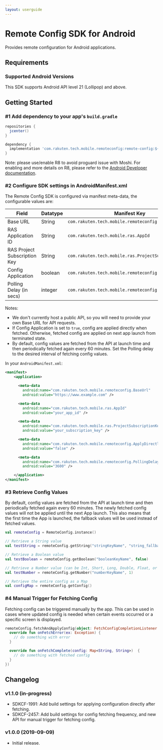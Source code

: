 ```yaml
---
layout: userguide
---
```


# Remote Config SDK for Android

Provides remote configuration for Android applications.

## Requirements

### Supported Android Versions

This SDK supports Android API level 21 (Lollipop) and above.

## Getting Started

### #1 Add dependency to your app's `build.gradle`

```groovy
repositories {
  jcenter()
}

dependency {
  implementation 'com.rakuten.tech.mobile.remoteconfig:remote-config:${latest_version}'
}
```

Note: please use/enable R8 to avoid proguard issue with Moshi. For enabling and more details on R8, please refer to the [Android Developer documentation](https://developer.android.com/studio/build/shrink-code).

### #2 Configure SDK settings in AndroidManifest.xml
The Remote Config SDK is configured via manifest meta-data, the configurable values are:

| Field                        | Datatype| Manifest Key                                         | Optional   | Default   |
|------------------------------|---------|------------------------------------------------------|------------|---------- |
| Base URL                     | String  | `com.rakuten.tech.mobile.remoteconfig.BaseUrl`       | ❌         | 🚫        |
| RAS Application ID           | String  | `com.rakuten.tech.mobile.ras.AppId`                  | ❌         | 🚫        |
| RAS Project Subscription Key | String  | `com.rakuten.tech.mobile.ras.ProjectSubscriptionKey` | ❌         | 🚫        |
| Config Application           | boolean | `com.rakuten.tech.mobile.remoteconfig.ApplyDirectly` | ✅         | `false`   |
| Polling Delay (in secs)      | integer | `com.rakuten.tech.mobile.remoteconfig.PollingDelay`  | ✅         | `3600`    |

Notes:
* We don't currently host a public API, so you will need to provide your own Base URL for API requests.
* If Config Application is set to `true`, config are applied directly when fetched. Otherwise, fetched config are applied on next app launch from terminated state.
* By default, config values are fetched from the API at launch time and then periodically fetched again every 60 minutes. Set the Polling delay to the desired interval of fetching config values.

In your `AndroidManifest.xml`:

```xml
<manifest>
    <application>

      <meta-data
        android:name="com.rakuten.tech.mobile.remoteconfig.BaseUrl"
        android:value="https://www.example.com" />

      <meta-data
        android:name="com.rakuten.tech.mobile.ras.AppId"
        android:value="your_app_id" />

      <meta-data
        android:name="com.rakuten.tech.mobile.ras.ProjectSubscriptionKey"
        android:value="your_subscription_key" />

      <meta-data
        android:name="com.rakuten.tech.mobile.remoteconfig.ApplyDirectly"
        android:value="false" />

      <meta-data
        android:name="com.rakuten.tech.mobile.remoteconfig.PollingDelay"
        android:value="3600" />

    </application>
</manifest>
```

### #3 Retrieve Config Values
By default, config values are fetched from the API at launch time and then periodically fetched again every 60 minutes.
The newly fetched config values will not be applied until the next App launch.
This also means that the first time the App is launched, the fallback values will be used instead of fetched values.

```kotlin
val remoteConfig = RemoteConfig.instance()

// Retrieve a String value
val testString = remoteConfig.getString("stringKeyName", "string_fallback_value")

// Retrieve a Boolean value
val testBoolean = remoteConfig.getBoolean("booleanKeyName", false)

// Retrieve a Number value (can be Int, Short, Long, Double, Float, or Byte)
val testNumber = remoteConfig.getNumber("numberKeyName", 1)

// Retrieve the entire config as a Map
val configMap = remoteConfig.getConfig()
```

### #4 Manual Trigger for Fetching Config
Fetching config can be triggered manually by the app. This can be used in cases where updated config is needed when certain events occurred or a specific screen is displayed.

```kotlin
remoteConfig.fetchAndApplyConfig(object: FetchConfigCompletionListener {
  override fun onFetchError(ex: Exception) {
    // do something with error
  }

  override fun onFetchComplete(config: Map<String, String>)  {
    // do something with fetched config
  }
})
```

## Changelog

### v1.1.0 (in-progress)
- SDKCF-1991: Add build settings for applying configuration directly after fetching.
- SDKCF-2457: Add build settings for config fetching frequency, and new API for manual trigger for fetching config.

### v1.0.0 (2019-09-09)

- Initial release.
